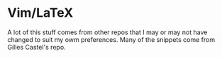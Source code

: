 # Vim/LaTeX
A lot of this stuff comes from other repos that I may or may not have changed to suit my owm preferences.  Many of the snippets come from Gilles Castel's repo.
